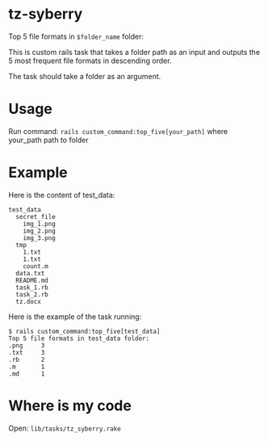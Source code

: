 # tz-syberry
Top 5 file formats in `$folder_name` folder:

This is custom rails task that takes a folder path as an input and outputs the 5 most frequent file formats in
descending order.

The task should take a folder as an argument.

# Usage

Run command: `rails custom_command:top_five[your_path]` where your_path path to folder

# Example

Here is the content of test_data:

```
test_data
  secret_file
    img_1.png
    img_2.png
    img_3.png
  tmp
    1.txt
    1.txt
    count.m
  data.txt
  README.md
  task_1.rb
  task_2.rb
  tz.docx
```

Here is the example of the task running:

```
$ rails custom_command:top_five[test_data]
Top 5 file formats in test_data folder:
.png     3
.txt     3
.rb      2
.m       1
.md      1
```

# Where is my code

Open: `lib/tasks/tz_syberry.rake`
